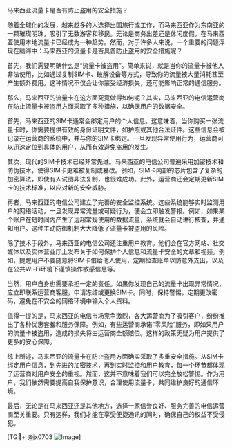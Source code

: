 马来西亚流量卡是否有防止盗用的安全措施？

随着全球化的发展，越来越多的人选择出国旅行或工作，而马来西亚作为东南亚的一颗璀璨明珠，吸引了无数游客和移民。无论是商务出差还是休闲度假，在马来西亚使用本地流量卡已经成为一种趋势。然而，对于许多人来说，一个重要的问题浮现在脑海中：马来西亚的流量卡是否具备防止盗用的安全措施呢？

首先，我们需要明确什么是“流量卡被盗用”。简单来说，就是当你的流量卡被他人非法使用，比如通过复制SIM卡、破解设备等方式，导致你的流量被大量消耗甚至产生额外费用。这种情况不仅会让你蒙受经济损失，还可能影响正常的通信服务。

那么，马来西亚的流量卡在这方面究竟做得如何呢？其实，马来西亚的电信运营商在防止流量卡被盗用方面采取了多种措施，以确保用户的数据安全。

首先，马来西亚的SIM卡通常会绑定用户的个人信息。这意味着，当你购买一张流量卡时，你需要提供有效的身份证明文件，如护照或其他合法证件。这些信息会被记录在运营商的系统中，并与你的SIM卡绑定。一旦发现异常使用行为，运营商可以迅速定位到具体的用户，从而有效避免盗用的发生。

其次，现代的SIM卡技术已经非常先进。马来西亚的电信公司普遍采用加密技术和防伪技术，使得SIM卡更难被复制或篡改。例如，SIM卡内部的芯片包含了复杂的加密算法，即使有人试图非法复制，也很难成功。此外，运营商还会定期更新SIM卡的技术标准，以应对新的安全威胁。

再者，马来西亚的电信公司建立了完善的安全监控系统。这些系统能够实时监测用户的网络活动，一旦发现异常流量或可疑行为，便会立即触发警报。例如，如果某个账户在短时间内产生了远超常规使用的数据流量，系统就会自动进行核查，并通知用户。这种主动防御机制大大降低了流量卡被盗用的风险。

除了技术手段外，马来西亚的电信公司还注重用户教育。他们会在官方网站、社交媒体以及实体营业厅上发布关于如何保护个人信息和流量卡安全的文章和视频。例如，提醒用户不要随意将SIM卡借给他人使用，定期检查账单以防意外支出，以及在公共Wi-Fi环境下谨慎操作敏感信息等。

当然，用户自身也需要承担一定的责任。如果你发现自己的流量卡出现异常情况，应立即联系运营商客服，申请冻结或更换SIM卡。同时，保持警惕，定期更改密码，避免在不安全的网络环境中输入个人资料。

值得一提的是，马来西亚的电信市场竞争激烈，各大运营商为了吸引客户，纷纷推出了各种优惠套餐和服务保障。例如，有些运营商承诺“零风险”服务，即如果用户的流量卡被盗用，造成的损失将由运营商全额赔偿。这样的政策无疑为用户提供了更多的安心保障。

综上所述，马来西亚的流量卡在防止盗用方面确实采取了多重安全措施。从SIM卡绑定用户信息，到先进的加密技术，再到实时监控和用户教育，每一个环节都体现了运营商对用户安全的重视。然而，这并不意味着我们可以完全放松警惕。作为用户，我们依然需要提高自我保护意识，合理使用流量卡，共同维护良好的通信环境。

最后，无论是在马来西亚还是其他地方，选择一家信誉良好、服务完善的电信运营商至关重要。只有这样，我们才能在享受便捷通讯的同时，确保自己的权益不受侵犯。

[TG💪+ @jx0703 ![Image](https://github.com/user-attachments/assets/dbca1d08-cadb-493c-b0ec-ad6f7a83f270)]